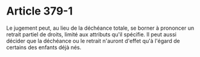 # Article 379-1

Le jugement peut, au lieu de la déchéance totale, se borner à prononcer un retrait partiel de droits, limité aux attributs qu'il spécifie. Il peut aussi décider que la déchéance ou le retrait n'auront d'effet qu'à l'égard de certains des enfants déjà nés.
